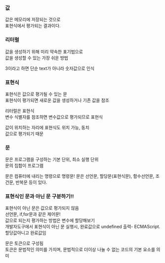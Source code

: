 ### 값

값은 메모리에 저장되는 것으로  
표현식에서 평가되는 결과이다.

### 리터럴 
 
값을 생성하기 위해 미리 약속한 표기법으로    
값을 생성할 수 있는 가장 쉬운 방법    

3이라고 하면 단순 text가 아니라 숫자값으로 인식   

### 표현식
표현식은 값으로 평가될 수 있는 문   
표현식이 평가되면 새로운 값을 생성하거나 기존 값을 참조  

리터럴은 표현식   
변수 식별자를 참조하면 변수값으로 평가되므로 표현식  

값이 위치하는 자리에 표현식도 위치 가능, 동치  
값으로 평가되기 때문  

### 문  
문은 프로그램을 구성하는 기본 단위, 최소 실행 단위  
문의 집합이 프로그램  

문은 컴퓨터에 내리는 명령으로 명령문! 문은 선언문, 할당문(표현식문), 함수선언문, 조건문, 반복문 등이 있다.   

### 표현식인 문과 아닌 문 구분하기!!
표현식이 아닌 문은 값으로 평가되지 않음  
선언문, if,for문과 같은 제어문!  
값으로 되는지 평가하는 방법은 변수에 할당해보기  
개발자도구에서 표현식이 아닌 문 실행시, 완료값으로 undefined 출력- ECMAScript.할당값아니고 완료값임  

문은 토큰으로 구성됨  
토큰은 문법적인 의미를 가지며, 문법적으로 더이상 나눌 수 없는 코드의 기본 요소를 의미 
